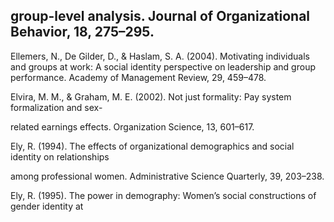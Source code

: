 ## group-level analysis. Journal of Organizational Behavior, 18, 275–295.

Ellemers, N., De Gilder, D., & Haslam, S. A. (2004). Motivating individuals and groups at work: A social identity perspective on leadership and group performance. Academy of Management Review, 29, 459–478.

Elvira, M. M., & Graham, M. E. (2002). Not just formality: Pay system formalization and sex-

related earnings effects. Organization Science, 13, 601–617.

Ely, R. (1994). The effects of organizational demographics and social identity on relationships

among professional women. Administrative Science Quarterly, 39, 203–238.

Ely, R. (1995). The power in demography: Women’s social constructions of gender identity at